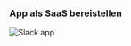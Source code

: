 ### App als SaaS bereistellen

![Slack app](slides/slack-oauth.png) <!-- .element class="full-screen-image" -->